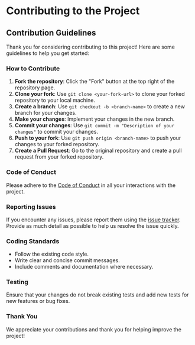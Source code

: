 # Contributing to the Project

## Contribution Guidelines

Thank you for considering contributing to this project! Here are some guidelines to help you get started:

### How to Contribute

1. **Fork the repository**: Click the "Fork" button at the top right of the repository page.
2. **Clone your fork**: Use `git clone <your-fork-url>` to clone your forked repository to your local machine.
3. **Create a branch**: Use `git checkout -b <branch-name>` to create a new branch for your changes.
4. **Make your changes**: Implement your changes in the new branch.
5. **Commit your changes**: Use `git commit -m "Description of your changes"` to commit your changes.
6. **Push to your fork**: Use `git push origin <branch-name>` to push your changes to your forked repository.
7. **Create a Pull Request**: Go to the original repository and create a pull request from your forked repository.

### Code of Conduct

Please adhere to the [Code of Conduct](CODE_OF_CONDUCT.md) in all your interactions with the project.

### Reporting Issues

If you encounter any issues, please report them using the [issue tracker](../../issues). Provide as much detail as possible to help us resolve the issue quickly.

### Coding Standards

- Follow the existing code style.
- Write clear and concise commit messages.
- Include comments and documentation where necessary.

### Testing

Ensure that your changes do not break existing tests and add new tests for new features or bug fixes.

### Thank You

We appreciate your contributions and thank you for helping improve the project!
